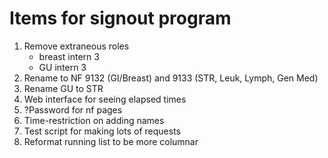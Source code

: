 # Items for signout program

1. Remove extraneous roles
   - breast intern 3
   - GU intern 3
2. Rename to NF 9132 (GI/Breast) and 9133 (STR, Leuk, Lymph, Gen Med)
3. Rename GU to STR
4. Web interface for seeing elapsed times
5. ?Password for nf pages
6. Time-restriction on adding names
7. Test script for making lots of requests
8. Reformat running list to be more columnar


